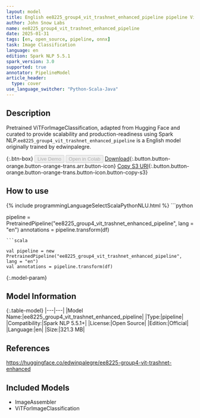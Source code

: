 ```yaml
---
layout: model
title: English ee8225_group4_vit_trashnet_enhanced_pipeline pipeline ViTForImageClassification from edwinpalegre
author: John Snow Labs
name: ee8225_group4_vit_trashnet_enhanced_pipeline
date: 2025-01-31
tags: [en, open_source, pipeline, onnx]
task: Image Classification
language: en
edition: Spark NLP 5.5.1
spark_version: 3.0
supported: true
annotator: PipelineModel
article_header:
  type: cover
use_language_switcher: "Python-Scala-Java"
---
```


## Description

Pretrained ViTForImageClassification, adapted from Hugging Face and curated to provide scalability and production-readiness using Spark NLP.`ee8225_group4_vit_trashnet_enhanced_pipeline` is a English model originally trained by edwinpalegre.

{:.btn-box}
<button class="button button-orange" disabled>Live Demo</button>
<button class="button button-orange" disabled>Open in Colab</button>
[Download](https://s3.amazonaws.com/auxdata.johnsnowlabs.com/public/models/ee8225_group4_vit_trashnet_enhanced_pipeline_en_5.5.1_3.0_1738288359771.zip){:.button.button-orange.button-orange-trans.arr.button-icon}
[Copy S3 URI](s3://auxdata.johnsnowlabs.com/public/models/ee8225_group4_vit_trashnet_enhanced_pipeline_en_5.5.1_3.0_1738288359771.zip){:.button.button-orange.button-orange-trans.button-icon.button-copy-s3}

## How to use



<div class="tabs-box" markdown="1">
{% include programmingLanguageSelectScalaPythonNLU.html %}
```python

pipeline = PretrainedPipeline("ee8225_group4_vit_trashnet_enhanced_pipeline", lang = "en")
annotations =  pipeline.transform(df)   

```
```scala

val pipeline = new PretrainedPipeline("ee8225_group4_vit_trashnet_enhanced_pipeline", lang = "en")
val annotations = pipeline.transform(df)

```
</div>

{:.model-param}
## Model Information

{:.table-model}
|---|---|
|Model Name:|ee8225_group4_vit_trashnet_enhanced_pipeline|
|Type:|pipeline|
|Compatibility:|Spark NLP 5.5.1+|
|License:|Open Source|
|Edition:|Official|
|Language:|en|
|Size:|321.3 MB|

## References

https://huggingface.co/edwinpalegre/ee8225-group4-vit-trashnet-enhanced

## Included Models

- ImageAssembler
- ViTForImageClassification